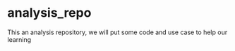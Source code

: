 # analysis_repo
This an analysis repository, we will put some code and use case to help our learning
